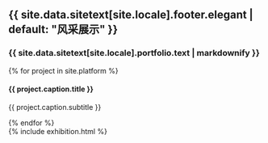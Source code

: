 <section class="bg-light page-section" id="{{ site.data.sitetext[site.locale].portfolio.section | default: " portfolio " }}">
    <div class="container">
        <div class="row">
            <div class="col-lg-12 text-center">
                <h2 class="section-heading text-uppercase">{{ site.data.sitetext[site.locale].footer.elegant | default: "风采展示" }}</h2>
                <h3 class="section-subheading text-muted">{{ site.data.sitetext[site.locale].portfolio.text | markdownify }}</h3>
            </div>
        </div>
        <div class="row">
            {% for project in site.platform %}
            <div class="col-md-4 col-sm-6 portfolio-item">
                <a class="portfolio-link" data-toggle="modal" href="#p{{ forloop.index }}">
                    <div class="portfolio-hover">
                        <div class="portfolio-hover-content">
                            <i class="{{ site.data.style.portfolio-icon | default: " fas fa-plus fa-3x " }}"></i>
                        </div>
                    </div>
                    <img class="img-fluid" src="{{ project.caption.thumbnail }}" alt="">
                </a>
                <div class="portfolio-caption">
                    <h4>{{ project.caption.title }}</h4>
                    <p class="text-muted">{{ project.caption.subtitle }}</p>
                </div>
            </div>
            {% endfor %}
        </div>
    </div>
</section>
{% include exhibition.html %}
